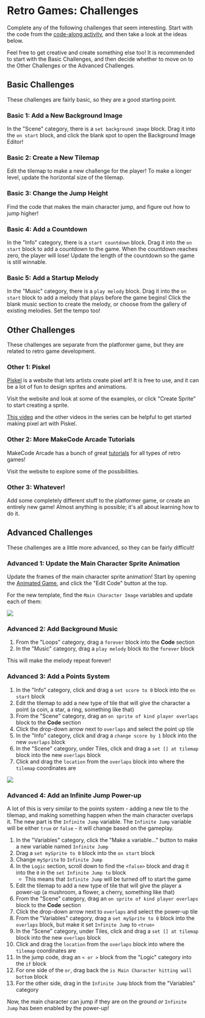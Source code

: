 # Retro Games: Challenges
Complete any of the following challenges that seem interesting. Start with the code from the [code-along activity](CodeAlong.md), and then take a look at the ideas below.

Feel free to get creative and create something else too! It is recommended to start with the Basic Challenges, and then decide whether to move on to the Other Challenges or the Advanced Challenges.

## Basic Challenges
These challenges are fairly basic, so they are a good starting point.

### Basic 1: Add a New Background Image
In the "Scene" category, there is a `set background image` block. Drag it into the `on start` block, and click the blank spot to open the Background Image Editor!

### Basic 2: Create a New Tilemap
Edit the tilemap to make a new challenge for the player! To make a longer level, update the horizontal size of the tilemap.

### Basic 3: Change the Jump Height
Find the code that makes the main character jump, and figure out how to jump higher!

### Basic 4: Add a Countdown
In the "Info" category, there is a `start countdown` block. Drag it into the `on start` block to add a countdown to the game. When the countdown reaches zero, the player will lose! Update the length of the countdown so the game is still winnable.

### Basic 5: Add a Startup Melody
In the "Music" category, there is a `play melody` block. Drag it into the `on start` block to add a melody that plays before the game begins! Click the blank music section to create the melody, or choose from the gallery of existing melodies. Set the tempo too!

## Other Challenges
These challenges are separate from the platformer game, but they are related to retro game development.

### Other 1: Piskel
[Piskel](https://www.piskelapp.com/) is a website that lets artists create pixel art! It is free to use, and it can be a lot of fun to design sprites and animations.

Visit the website and look at some of the examples, or click "Create Sprite" to start creating a sprite.

[This video](https://www.youtube.com/watch?v=VMkvVmAQBd0) and the other videos in the series can be helpful to get started making pixel art with Piskel.

### Other 2: More MakeCode Arcade Tutorials
MakeCode Arcade has a bunch of great [tutorials](https://arcade.makecode.com/tutorials) for all types of retro games!

Visit the website to explore some of the possibilities.

### Other 3: Whatever!
Add some completely different stuff to the platformer game, or create an entirely new game! Almost anything is possible; it's all about learning how to do it.

## Advanced Challenges
These challenges are a little more advanced, so they can be fairly difficult!

### Advanced 1: Update the Main Character Sprite Animation
Update the frames of the main character sprite animation! Start by opening the [Animated Game](https://makecode.com/_3wXbAr715Myi), and click the "Edit Code" button at the top.

For the new template, find the `Main Character Image` variables and update each of them:

![](https://i.imgur.com/SQ3uhRy.png)

### Advanced 2: Add Background Music

1. From the "Loops" category, drag a `forever` block into the **Code** section
1. In the "Music" category, drag a `play melody` block ito the `forever` block

This will make the melody repeat forever!

### Advanced 3: Add a Points System

1. In the "Info" category, click and drag a `set score to 0` block into the `on start` block
1. Edit the tilemap to add a new type of tile that will give the character a point (a coin, a star, a ring, something like that)
1. From the "Scene" category, drag an `on sprite of kind player overlaps` block to the **Code** section
1. Click the drop-down arrow next to `overlaps` and select the point up tile
1. In the "Info" category, click and drag a `change score by 1` block into the new `overlaps` block
1. In the "Scene" category, under Tiles, click and drag a `set [] at tilemap` block into the new `overlaps` block
1. Click and drag the `location` from the `overlaps` block into where the `tilemap` coordinates are

![](https://i.imgur.com/UgkN28V.png)

### Advanced 4: Add an Infinite Jump Power-up
A lot of this is very similar to the points system - adding a new tile to the tilemap, and making something happen when the main character overlaps it. The new part is the `Infinite Jump` variable. The `Infinite Jump` variable will be either `true` or `false` - it will change based on the gameplay.

1. In the "Variables" category, click the "Make a variable..." button to make a new variable named `Infinite Jump`
1. Drag a `set mySprite to 0` block into the `on start` block
1. Change `mySprite` to `Infinite Jump`
1. In the `Logic` section, scroll down to find the `<false>` block and drag it into the `0` in the `set Infinite Jump to` block
    - This means that `Infinite Jump` will be turned off to start the game
1. Edit the tilemap to add a new type of tile that will give the player a power-up (a mushroom, a flower, a cherry, something like that)
1. From the "Scene" category, drag an `on sprite of kind player overlaps` block to the **Code** section
1. Click the drop-down arrow next to `overlaps` and select the power-up tile
1. From the "Variables" category, drag a `set mySprite to 0` block into the `overlaps` block, but make it set `Infinite Jump` to `<true>`
1. In the "Scene" category, under Tiles, click and drag a `set [] at tilemap` block into the new `overlaps` block
1. Click and drag the `location` from the `overlaps` block into where the `tilemap` coordinates are
1. In the jump code, drag an `< or >` block from the "Logic" category into the `if` block
1. For one side of the `or`, drag back the `is Main Character hitting wall bottom` block
1. For the other side, drag in the `Infinite Jump` block from the "Variables" category

Now, the main character can jump if they are on the ground _or_ `Infinite Jump` has been enabled by the power-up!